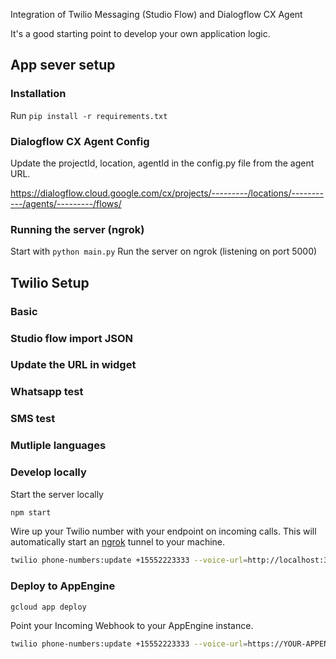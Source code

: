 Integration of Twilio Messaging (Studio Flow) and Dialogflow CX Agent

It's a good starting point to develop your own application logic.

## App sever setup

### Installation

Run `pip install -r requirements.txt`

### Dialogflow CX Agent Config

Update the projectId, location, agentId in the config.py file from the agent URL.

https://dialogflow.cloud.google.com/cx/projects/---------/locations/-----------/agents/---------/flows/
 
### Running the server (ngrok)

Start with `python main.py`
Run the server on ngrok (listening on port 5000)



## Twilio Setup

### Basic


### Studio flow import JSON

### Update the URL in widget


### Whatsapp test 


### SMS test


### Mutliple languages

### Develop locally

Start the server locally

```bash
npm start
```

Wire up your Twilio number with your endpoint on incoming calls. This will automatically start an [ngrok](https://ngrok.com) tunnel to your machine.

```bash
twilio phone-numbers:update +15552223333 --voice-url=http://localhost:3000/twiml
```

### Deploy to AppEngine

```bash
gcloud app deploy
```

Point your Incoming Webhook to your AppEngine instance.

```bash
twilio phone-numbers:update +15552223333 --voice-url=https://YOUR-APPENGINE-INSTANCE.appspot.com/twiml

